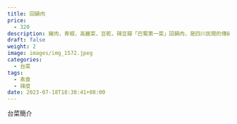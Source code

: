 ```yaml
---
title: 回鍋肉
price:
  - 320
description: 豬肉，青椒，高麗菜，豆乾，辣豆瓣「巴蜀第一菜」回鍋肉，是四川民間的傳統風味菜，
draft: false
weight: 2
image: images/img_1572.jpeg
categories:
  - 台菜
tags:
  - 素食
  - 辣度
date: 2023-07-18T18:38:41+08:00
---
```


台菜簡介
